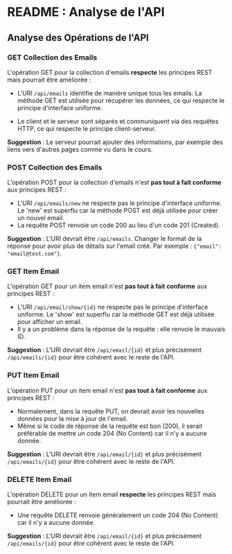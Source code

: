 # README : Analyse de l'API

## Analyse des Opérations de l'API

### GET Collection des Emails

L'opération GET pour la collection d'emails  **respecte** les principes REST mais pourrait être améliorée :

- L'URI `/api/emails` identifie de manière unique tous les emails. La méthode GET est utilisée pour récupérer les données, ce qui respecte le principe d'interface uniforme.

- Le client et le serveur sont séparés et communiquent via des requêtes HTTP, ce qui respecte le principe client-serveur.

**Suggestion** : Le serveur pourrait ajouter des informations, par exemple des liens vers d'autres pages comme vu dans le cours.

### POST Collection des Emails

L'opération POST pour la collection d'emails n'est **pas tout à fait conforme** aux principes REST :

- L'URI `/api/emails/new` ne respecte pas le principe d'interface uniforme. Le 'new' est superflu car la méthode POST est déjà utilisée pour créer un nouvel email.
- La requête POST renvoie un code 200 au lieu d'un code 201 (Created).

**Suggestion** : L'URI devrait être `/api/emails`. Changer le format de la réponse pour avoir plus de détails sur l'email créé. Par exemple : `{"email": "email@test.com"}`.

### GET Item Email

L'opération GET pour un item email n'est **pas tout à fait conforme** aux principes REST :

- L'URI `/api/email/show/{id}` ne respecte pas le principe d'interface uniforme. Le 'show' est superflu car la méthode GET est déjà utilisée pour afficher un email.
- Il y a un problème dans la réponse de la requête : elle renvoie le mauvais ID.

**Suggestion** : L'URI devrait être `/api/email/{id}` et plus précisément `/api/emails/{id}` pour être cohérent avec le reste de l'API.

### PUT Item Email

L'opération PUT pour un item email n'est **pas tout à fait conforme** aux principes REST :

- Normalement, dans la requête PUT, on devrait avoir les nouvelles données pour la mise à jour de l'email.
- Même si le code de réponse de la requête est bon (200), il serait préférable de mettre un code 204 (No Content) car il n'y a aucune donnée.

**Suggestion** : L'URI devrait être `/api/email/{id}` et plus précisément `/api/emails/{id}` pour être cohérent avec le reste de l'API.

### DELETE Item Email

L'opération DELETE pour un item email  **respecte** les principes REST mais pourrait être améliorée :

- Une requête DELETE renvoie généralement un code 204 (No Content) car il n'y a aucune donnée.

**Suggestion** : L'URI devrait être `/api/email/{id}` et plus précisément `/api/emails/{id}` pour être cohérent avec le reste de l'API.
